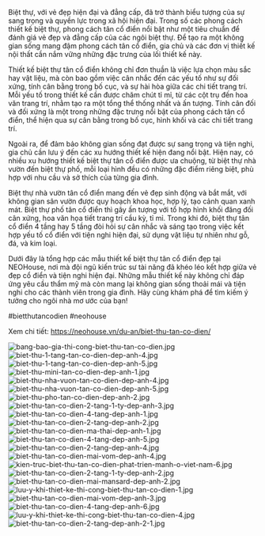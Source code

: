 Biệt thự, với vẻ đẹp hiện đại và đẳng cấp, đã trở thành biểu tượng của sự sang trọng và quyền lực trong xã hội hiện đại. Trong số các phong cách thiết kế biệt thự, phong cách tân cổ điển nổi bật như một tiêu chuẩn để đánh giá vẻ đẹp và đẳng cấp của các ngôi biệt thự. Để tạo ra một không gian sống mang đậm phong cách tân cổ điển, gia chủ và các đơn vị thiết kế nội thất cần nắm vững những đặc trưng của lối thiết kế này.

Thiết kế biệt thự tân cổ điển không chỉ đơn thuần là việc lựa chọn màu sắc hay vật liệu, mà còn bao gồm việc cân nhắc đến các yếu tố như sự đối xứng, tính cân bằng trong bố cục, và sự hài hòa giữa các chi tiết trang trí. Mỗi yếu tố trong thiết kế cần được chăm chút tỉ mỉ, từ các cột trụ đến hoa văn trang trí, nhằm tạo ra một tổng thể thống nhất và ấn tượng. Tính cân đối và đối xứng là một trong những đặc trưng nổi bật của phong cách tân cổ điển, thể hiện qua sự cân bằng trong bố cục, hình khối và các chi tiết trang trí.

Ngoài ra, để đảm bảo không gian sống đạt được sự sang trọng và tiện nghi, gia chủ cần lưu ý đến các xu hướng thiết kế hiện đang nổi bật. Hiện nay, có nhiều xu hướng thiết kế biệt thự tân cổ điển được ưa chuộng, từ biệt thự nhà vườn đến biệt thự phố, mỗi loại hình đều có những đặc điểm riêng biệt, phù hợp với nhu cầu và sở thích của từng gia đình.

Biệt thự nhà vườn tân cổ điển mang đến vẻ đẹp sinh động và bắt mắt, với không gian sân vườn được quy hoạch khoa học, hợp lý, tạo cảnh quan xanh mát. Biệt thự phố tân cổ điển thì gây ấn tượng với tổ hợp hình khối đăng đối cân xứng, hoa văn họa tiết trang trí cầu kỳ, tỉ mỉ. Trong khi đó, biệt thự tân cổ điển 4 tầng hay 5 tầng đòi hỏi sự cân nhắc và sáng tạo trong việc kết hợp yếu tố cổ điển với tiện nghi hiện đại, sử dụng vật liệu tự nhiên như gỗ, đá, và kim loại.

Dưới đây là tổng hợp các mẫu thiết kế biệt thự tân cổ điển đẹp tại NEOHouse, nơi mà đội ngũ kiến trúc sư tài năng đã khéo léo kết hợp giữa vẻ đẹp cổ điển và tiện nghi hiện đại. Những mẫu thiết kế này không chỉ đáp ứng yêu cầu thẩm mỹ mà còn mang lại không gian sống thoải mái và tiện nghi cho các thành viên trong gia đình. Hãy cùng khám phá để tìm kiếm ý tưởng cho ngôi nhà mơ ước của bạn!

#bietthutancodien #neohouse

Xem chi tiết: https://neohouse.vn/du-an/biet-thu-tan-co-dien/

<img src="https://site-628703.mozfiles.com/files/628703/bang-bao-gia-thi-cong-biet-thu-tan-co-dien.jpg" alt="bang-bao-gia-thi-cong-biet-thu-tan-co-dien.jpg">

<img src="https://site-628703.mozfiles.com/files/628703/biet-thu-1-tang-tan-co-dien-dep-anh-4.jpg" alt="biet-thu-1-tang-tan-co-dien-dep-anh-4.jpg">

<img src="https://site-628703.mozfiles.com/files/628703/biet-thu-1-tang-tan-co-dien-dep-anh-5.jpg" alt="biet-thu-1-tang-tan-co-dien-dep-anh-5.jpg">

<img src="https://site-628703.mozfiles.com/files/628703/biet-thu-mini-tan-co-dien-dep-anh-1.jpg" alt="biet-thu-mini-tan-co-dien-dep-anh-1.jpg">

<img src="https://site-628703.mozfiles.com/files/628703/biet-thu-nha-vuon-tan-co-dien-dep-anh-4.jpg" alt="biet-thu-nha-vuon-tan-co-dien-dep-anh-4.jpg">

<img src="https://site-628703.mozfiles.com/files/628703/biet-thu-nha-vuon-tan-co-dien-dep-anh-5.jpg" alt="biet-thu-nha-vuon-tan-co-dien-dep-anh-5.jpg">

<img src="https://site-628703.mozfiles.com/files/628703/biet-thu-pho-tan-co-dien-dep-anh-2.jpg" alt="biet-thu-pho-tan-co-dien-dep-anh-2.jpg">

<img src="https://site-628703.mozfiles.com/files/628703/biet-thu-tan-co-dien-2-tang-1-ty-dep-anh-3.jpg" alt="biet-thu-tan-co-dien-2-tang-1-ty-dep-anh-3.jpg">

<img src="https://site-628703.mozfiles.com/files/628703/biet-thu-tan-co-dien-4-tang-dep-anh-1.jpg" alt="biet-thu-tan-co-dien-4-tang-dep-anh-1.jpg">

<img src="https://site-628703.mozfiles.com/files/628703/biet-thu-tan-co-dien-2-tang-dep-anh-2.jpg" alt="biet-thu-tan-co-dien-2-tang-dep-anh-2.jpg">

<img src="https://site-628703.mozfiles.com/files/628703/biet-thu-tan-co-dien-ma-thai-dep-anh-1.jpg" alt="biet-thu-tan-co-dien-ma-thai-dep-anh-1.jpg">

<img src="https://site-628703.mozfiles.com/files/628703/biet-thu-tan-co-dien-4-tang-dep-anh-5.jpg" alt="biet-thu-tan-co-dien-4-tang-dep-anh-5.jpg">

<img src="https://site-628703.mozfiles.com/files/628703/biet-thu-tan-co-dien-2-tang-dep-anh-4.jpg" alt="biet-thu-tan-co-dien-2-tang-dep-anh-4.jpg">

<img src="https://site-628703.mozfiles.com/files/628703/biet-thu-tan-co-dien-mai-vom-dep-anh-4.jpg" alt="biet-thu-tan-co-dien-mai-vom-dep-anh-4.jpg">

<img src="https://site-628703.mozfiles.com/files/628703/kien-truc-biet-thu-tan-co-dien-phat-trien-manh-o-viet-nam-6.jpg" alt="kien-truc-biet-thu-tan-co-dien-phat-trien-manh-o-viet-nam-6.jpg">

<img src="https://site-628703.mozfiles.com/files/628703/biet-thu-tan-co-dien-2-tang-1-ty-dep-anh-2.jpg" alt="biet-thu-tan-co-dien-2-tang-1-ty-dep-anh-2.jpg">

<img src="https://site-628703.mozfiles.com/files/628703/biet-thu-tan-co-dien-mai-mansard-dep-anh-2.jpg" alt="biet-thu-tan-co-dien-mai-mansard-dep-anh-2.jpg">

<img src="https://site-628703.mozfiles.com/files/628703/luu-y-khi-thiet-ke-thi-cong-biet-thu-tan-co-dien-1.jpg" alt="luu-y-khi-thiet-ke-thi-cong-biet-thu-tan-co-dien-1.jpg">

<img src="https://site-628703.mozfiles.com/files/628703/biet-thu-tan-co-dien-mai-vom-dep-anh-3.jpg" alt="biet-thu-tan-co-dien-mai-vom-dep-anh-3.jpg">

<img src="https://site-628703.mozfiles.com/files/628703/medium/biet-thu-tan-co-dien-4-tang-dep-anh-6.jpg" alt="biet-thu-tan-co-dien-4-tang-dep-anh-6.jpg">

<img src="https://site-628703.mozfiles.com/files/628703/luu-y-khi-thiet-ke-thi-cong-biet-thu-tan-co-dien-4.jpg" alt="luu-y-khi-thiet-ke-thi-cong-biet-thu-tan-co-dien-4.jpg">

<img src="https://site-628703.mozfiles.com/files/628703/biet-thu-tan-co-dien-2-tang-dep-anh-2-1.jpg" alt="biet-thu-tan-co-dien-2-tang-dep-anh-2-1.jpg">
